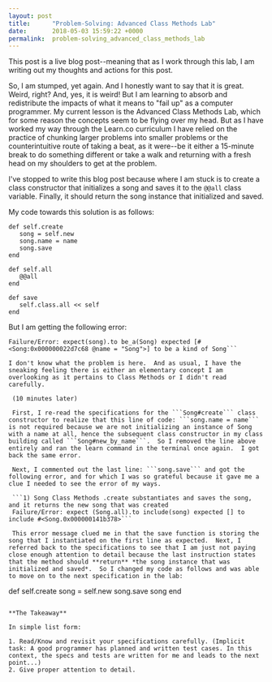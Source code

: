 ```yaml
---
layout: post
title:      "Problem-Solving: Advanced Class Methods Lab"
date:       2018-05-03 15:59:22 +0000
permalink:  problem-solving_advanced_class_methods_lab
---
```



This post is a live blog post--meaning that as I work through this lab, I am writing out my thoughts and actions for this post.

So, I am stumped, yet again.  And I honestly want to say that it is great.  Weird, right?  And, yes, it is weird!  But I am learning to absorb and redistribute the impacts of what it means to "fail up" as a computer programmer.  My current lesson is the Advanced Class Methods Lab, which for some reason the concepts seem to be flying over my head.  But as I have worked my way through the Learn.co curriculum I have relied on the practice of chunking larger problems into smaller problems or the counterintuitive route of taking a beat, as it were--be it either a 15-minute break to do something different or take a walk and returning with a fresh head on my shoulders to get at the problem.

I've stopped to write this blog post because where I am stuck is to create a class constructor that initializes a song and saves it to the ```@@all``` class variable. Finally, it should return the song instance that initialized and saved.

My code towards this solution is as follows:

```
def self.create
   song = self.new
   song.name = name
   song.save
end

def self.all
   @@all
end

def save
   self.class.all << self
end
```

But I am getting the following error:

```1) Song Class Methods .create instantiates and saves the song, and it returns the new song that was created
Failure/Error: expect(song).to be_a(Song) expected [#<Song:0x000000022d7c68 @name = "Song">] to be a kind of Song```
		 
I don't know what the problem is here.  And as usual, I have the sneaking feeling there is either an elementary concept I am overlooking as it pertains to Class Methods or I didn't read carefully.

 (10 minutes later)

 First, I re-read the specifications for the ```Song#create``` class constructor to realize that this line of code: ```song.name = name``` is not required because we are not initializing an instance of Song with a name at all, hence the subsequent class constructor in my class building called ```Song#new_by_name```.  So I removed the line above entirely and ran the learn command in the terminal once again.  I got back the same error. 
 
 Next, I commented out the last line: ```song.save``` and got the following error, and for which I was so grateful because it gave me a clue I needed to see the error of my ways. 
 
 ```1) Song Class Methods .create substantiates and saves the song, and it returns the new song that was created
 Failure/Error: expect (Song.all).to include(song) expected [] to include #<Song.0x000000141b378>```
 
 This error message clued me in that the save function is storing the song that I instantiated on the first line as expected.  Next, I referred back to the specifications to see that I am just not paying close enough attention to detail because the last instruction states that the method should **return** *the song instance that was initialized and saved*.  So I changed my code as follows and was able to move on to the next specification in the lab:

```
def self.create
   song = self.new
   song.save
   song
end
```
			
**The Takeaway**

In simple list form:

1. Read/Know and revisit your specifications carefully. (Implicit task: A good programmer has planned and written test cases. In this context, the specs and tests are written for me and leads to the next point...)
2. Give proper attention to detail.
